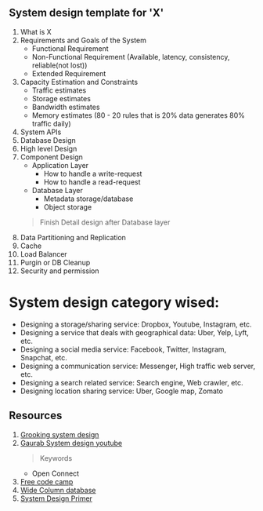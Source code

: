 ## System design template for 'X'
1. What is X
2. Requirements and Goals of the System
    * Functional Requirement
    * Non-Functional Requirement (Available, latency, consistency, reliable(not lost))
    * Extended Requirement
3. Capacity Estimation and Constraints
    * Traffic estimates
    * Storage estimates
    * Bandwidth estimates
    * Memory estimates (80 - 20 rules that is 20% data generates 80% traffic daily)
4. System APIs
5. Database Design
6. High level Design
7. Component Design
    * Application Layer
        * How to handle a write-request
        * How to handle a read-request
    * Database Layer
        * Metadata storage/database
        * Object storage
    > Finish Detail design after Database layer
8. Data Partitioning and Replication
9. Cache
10. Load Balancer
11. Purgin or DB Cleanup
12. Security and permission

# System design category wised:
* Designing a storage/sharing service: Dropbox, Youtube, Instagram, etc.
* Designing a service that deals with geographical data: Uber, Yelp, Lyft, etc.
* Designing a social media service: Facebook, Twitter, Instagram, Snapchat, etc.
* Designing a communication service: Messenger, High traffic web server, etc.
* Designing a search related service: Search engine, Web crawler, etc.
* Designing location sharing service: Uber, Google map, Zomato

## Resources
1. [Grooking system design](https://www.educative.io/courses/grokking-the-system-design-interview)
2. [Gaurab System design youtube](https://www.youtube.com/watch?v=xpDnVSmNFX0&list=PLMCXHnjXnTnvo6alSjVkgxV-VH6EPyvoX&ab_channel=GauravSen)
   > Keywords
   * Open Connect
3. [Free code camp](https://www.freecodecamp.org/news/how-to-system-design-dda63ed27e26/)
4. [Wide Column database](https://stackoverflow.com/questions/62010368/what-exactly-is-a-wide-column-store)
5. [System Design Primer](https://github.com/donnemartin/system-design-primer)

